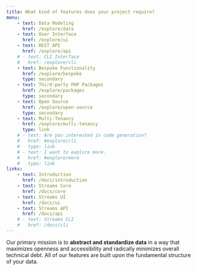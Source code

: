 ```yaml
---
title: What kind of features does your project require?
menu:
    - text: Data Modeling
      href: /explore/data
    - text: User Interface
      href: /explore/ui
    - text: REST API
      href: /explore/api
    # - text: CLI Interface
    #   href: /explore/cli
    - text: Bespoke Functionality
      href: /explore/bespoke
      type: secondary
    - text: Third-party PHP Packages
      href: /explore/packages
      type: secondary
    - text: Open Source
      href: /explore/open-source
      type: secondary
    - text: Multi-Tenancy
      href: /explore/multi-tenancy
      type: link
    # - text: Are you interested in code generation?
    #   href: #explore/cli
    #   type: link
    # - text: I want to explore more.
    #   href: #explore/more
    #   type: link
links:
    - text: Introduction
      href: /docs/introduction
    - text: Streams Core
      href: /docs/core
    - text: Streams UI
      href: /docs/ui
    - text: Streams API
      href: /docs/api
    # - text: Streams CLI
    #   href: /docs/cli
---
```

Our primary mission is to **abstract and standardize data** in a way that maximizes openness and accessibility and radically minimizes overall technical debt. All of our features are built upon the fundamental structure of your data.
